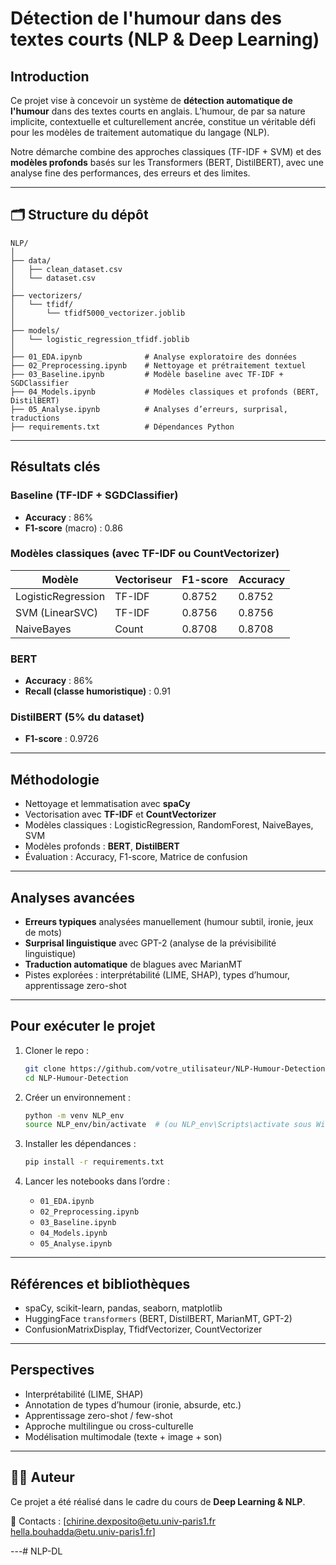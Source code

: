 # Détection de l'humour dans des textes courts (NLP & Deep Learning)

## Introduction

Ce projet vise à concevoir un système de **détection automatique de l'humour** dans des textes courts en anglais. L’humour, de par sa nature implicite, contextuelle et culturellement ancrée, constitue un véritable défi pour les modèles de traitement automatique du langage (NLP).

Notre démarche combine des approches classiques (TF-IDF + SVM) et des **modèles profonds** basés sur les Transformers (BERT, DistilBERT), avec une analyse fine des performances, des erreurs et des limites.

---

## 🗂 Structure du dépôt

```
NLP/
│
├── data/
│   ├── clean_dataset.csv
│   └── dataset.csv
│
├── vectorizers/
│   └── tfidf/
│       └── tfidf5000_vectorizer.joblib
│
├── models/
│   └── logistic_regression_tfidf.joblib
│
├── 01_EDA.ipynb              # Analyse exploratoire des données
├── 02_Preprocessing.ipynb    # Nettoyage et prétraitement textuel
├── 03_Baseline.ipynb         # Modèle baseline avec TF-IDF + SGDClassifier
├── 04_Models.ipynb           # Modèles classiques et profonds (BERT, DistilBERT)
├── 05_Analyse.ipynb          # Analyses d’erreurs, surprisal, traductions
├── requirements.txt          # Dépendances Python
```

---

## Résultats clés

### Baseline (TF-IDF + SGDClassifier)

- **Accuracy** : 86%
- **F1-score** (macro) : 0.86

### Modèles classiques (avec TF-IDF ou CountVectorizer)

| Modèle              | Vectoriseur | F1-score | Accuracy |
|---------------------|-------------|----------|----------|
| LogisticRegression  | TF-IDF      | 0.8752   | 0.8752   |
| SVM (LinearSVC)     | TF-IDF      | 0.8756   | 0.8756   |
| NaiveBayes          | Count       | 0.8708   | 0.8708   |

### BERT

- **Accuracy** : 86%
- **Recall (classe humoristique)** : 0.91

### DistilBERT (5% du dataset)

- **F1-score** : 0.9726 

---

##  Méthodologie

- Nettoyage et lemmatisation avec **spaCy**
- Vectorisation avec **TF-IDF** et **CountVectorizer**
- Modèles classiques : LogisticRegression, RandomForest, NaiveBayes, SVM
- Modèles profonds : **BERT**, **DistilBERT**
- Évaluation : Accuracy, F1-score, Matrice de confusion

---

##  Analyses avancées

- **Erreurs typiques** analysées manuellement (humour subtil, ironie, jeux de mots)
- **Surprisal linguistique** avec GPT-2 (analyse de la prévisibilité linguistique)
- **Traduction automatique** de blagues avec MarianMT
- Pistes explorées : interprétabilité (LIME, SHAP), types d’humour, apprentissage zero-shot

---

##  Pour exécuter le projet

1. Cloner le repo :
   ```bash
   git clone https://github.com/votre_utilisateur/NLP-Humour-Detection.git
   cd NLP-Humour-Detection
   ```

2. Créer un environnement :
   ```bash
   python -m venv NLP_env
   source NLP_env/bin/activate  # (ou NLP_env\Scripts\activate sous Windows)
   ```

3. Installer les dépendances :
   ```bash
   pip install -r requirements.txt
   ```

4. Lancer les notebooks dans l’ordre :
   - `01_EDA.ipynb`
   - `02_Preprocessing.ipynb`
   - `03_Baseline.ipynb`
   - `04_Models.ipynb`
   - `05_Analyse.ipynb`

---

##  Références et bibliothèques

- spaCy, scikit-learn, pandas, seaborn, matplotlib
- HuggingFace `transformers` (BERT, DistilBERT, MarianMT, GPT-2)
- ConfusionMatrixDisplay, TfidfVectorizer, CountVectorizer

---

##  Perspectives

- Interprétabilité (LIME, SHAP)
- Annotation de types d’humour (ironie, absurde, etc.)
- Apprentissage zero-shot / few-shot
- Approche multilingue ou cross-culturelle
- Modélisation multimodale (texte + image + son)

---

## 👨‍🏫 Auteur

Ce projet a été réalisé dans le cadre du cours de **Deep Learning & NLP**.

📧 Contacts : [chirine.dexposito@etu.univ-paris1.fr
hella.bouhadda@etu.univ-paris1.fr]  

---#   N L P - D L  
 